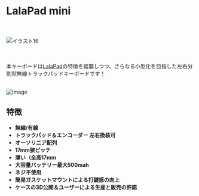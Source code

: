 # LalaPad mini
<br/><br/>
![イラスト16](https://github.com/user-attachments/assets/c998a442-ef7e-4273-ba6b-d01c2d694bd2)
<br/><br/><br/>

本キーボードは[LalaPad](https://github.com/ShiniNet/LalaPad)の特徴を踏襲しつつ、さらなる小型化を目指した左右分割型無線トラックパッドキーボードです！
<br/><br/>

![image](https://github.com/user-attachments/assets/9466a2f0-c5ac-449b-91a9-054fd53ad1d1)





## 特徴
- **無線/有線**
- **トラックパッド＆エンコーダー 左右換装可**
- **オーソリニア配列**
- **17mm狭ピッチ**
- **薄い（全高17mm**
- **大容量バッテリー最大500mah**
- **ネジ不使用**
- **簡易ガスケットマウントによる打鍵感の向上**
- **ケースの3D公開＆ユーザーによる生産と販売の許諾**
